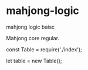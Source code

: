 # mahjong-logic
mahjong logic baisc

Mahjong core regular.

const Table = require('./index');

let table = new Table();
